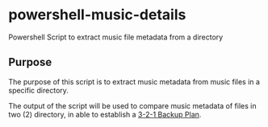 # powershell-music-details
Powershell Script to extract music file metadata from a directory

## Purpose
The purpose of this script is to extract music metadata from music files in a specific directory.

The output of the script will be used to compare music metadata of files in two (2) directory, in able to establish a [3-2-1 Backup Plan](https://www.backblaze.com/blog/the-3-2-1-backup-strategy/).